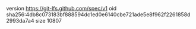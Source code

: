 version https://git-lfs.github.com/spec/v1
oid sha256:4db8c073183bf888594dc1ed0e6140cbe721ade5e8f962f2261858d2993da7a4
size 10807
